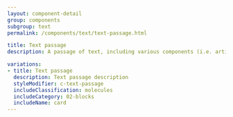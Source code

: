 ```yaml
---
layout: component-detail
group: components
subgroup: text
permalink: /components/text/text-passage.html

title: Text passage
description: A passage of text, including various components (i.e. article, blog post)

variations:
- title: Text passage
  description: Text passage description
  styleModifier: c-text-passage
  includeClassification: molecules
  includeCategory: 02-blocks
  includeName: card
---
```

